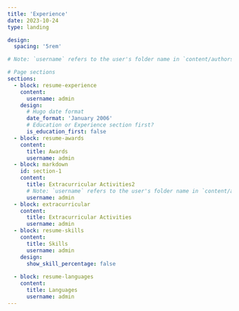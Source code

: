 ```yaml
---
title: 'Experience'
date: 2023-10-24
type: landing

design:
  spacing: '5rem'

# Note: `username` refers to the user's folder name in `content/authors/`

# Page sections
sections:
  - block: resume-experience
    content:
      username: admin
    design:
      # Hugo date format
      date_format: 'January 2006'
      # Education or Experience section first?
      is_education_first: false
  - block: resume-awards
    content:
      title: Awards
      username: admin
  - block: markdown
    id: section-1
    content:
      title: Extracurricular Activities2
      # Note: `username` refers to the user's folder name in `content/authors/`
      username: admin
  - block: extracurricular
    content:
      title: Extracurricular Activities
      username: admin
  - block: resume-skills
    content:
      title: Skills
      username: admin
    design:
      show_skill_percentage: false
  
  - block: resume-languages
    content:
      title: Languages
      username: admin
---
```

